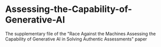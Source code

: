 # Assessing-the-Capability-of-Generative-AI
The supplementary file of the "Race Against the Machines Assessing the Capability of Generative AI in Solving Authentic Assessments" paper
